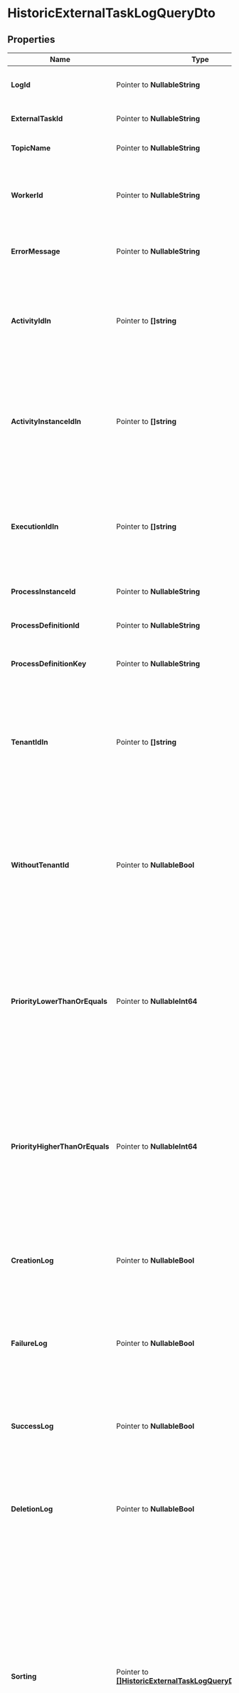 # HistoricExternalTaskLogQueryDto

## Properties

Name | Type | Description | Notes
------------ | ------------- | ------------- | -------------
**LogId** | Pointer to **NullableString** | Filter by historic external task log id. | [optional] 
**ExternalTaskId** | Pointer to **NullableString** | Filter by external task id. | [optional] 
**TopicName** | Pointer to **NullableString** | Filter by an external task topic. | [optional] 
**WorkerId** | Pointer to **NullableString** | Filter by the id of the worker that the task was most recently locked by. | [optional] 
**ErrorMessage** | Pointer to **NullableString** | Filter by external task exception message. | [optional] 
**ActivityIdIn** | Pointer to **[]string** | Only include historic external task logs which belong to one of the passed activity ids. | [optional] 
**ActivityInstanceIdIn** | Pointer to **[]string** | Only include historic external task logs which belong to one of the passed activity instance ids. | [optional] 
**ExecutionIdIn** | Pointer to **[]string** | Only include historic external task logs which belong to one of the passed execution ids. | [optional] 
**ProcessInstanceId** | Pointer to **NullableString** | Filter by process instance id. | [optional] 
**ProcessDefinitionId** | Pointer to **NullableString** | Filter by process definition id. | [optional] 
**ProcessDefinitionKey** | Pointer to **NullableString** | Filter by process definition key. | [optional] 
**TenantIdIn** | Pointer to **[]string** | Only include historic external task log entries which belong to one of the passed and comma-separated tenant ids. | [optional] 
**WithoutTenantId** | Pointer to **NullableBool** | Only include historic external task log entries that belong to no tenant. Value may only be &#x60;true&#x60;, as &#x60;false&#x60; is the default behavior. | [optional] 
**PriorityLowerThanOrEquals** | Pointer to **NullableInt64** | Only include logs for which the associated external task had a priority lower than or equal to the given value. Value must be a valid &#x60;long&#x60; value. | [optional] 
**PriorityHigherThanOrEquals** | Pointer to **NullableInt64** | Only include logs for which the associated external task had a priority higher than or equal to the given value. Value must be a valid &#x60;long&#x60; value. | [optional] 
**CreationLog** | Pointer to **NullableBool** | Only include creation logs. Value may only be &#x60;true&#x60;, as &#x60;false&#x60; is the default behavior. | [optional] 
**FailureLog** | Pointer to **NullableBool** | Only include failure logs. Value may only be &#x60;true&#x60;, as &#x60;false&#x60; is the default behavior. | [optional] 
**SuccessLog** | Pointer to **NullableBool** | Only include success logs. Value may only be &#x60;true&#x60;, as &#x60;false&#x60; is the default behavior. | [optional] 
**DeletionLog** | Pointer to **NullableBool** | Only include deletion logs. Value may only be &#x60;true&#x60;, as &#x60;false&#x60; is the default behavior. | [optional] 
**Sorting** | Pointer to [**[]HistoricExternalTaskLogQueryDtoSortingInner**](HistoricExternalTaskLogQueryDtoSortingInner.md) | An array of criteria to sort the result by. Each element of the array is                        an object that specifies one ordering. The position in the array                        identifies the rank of an ordering, i.e., whether it is primary, secondary,                        etc. Sorting has no effect for &#x60;count&#x60; endpoints. | [optional] 

## Methods

### NewHistoricExternalTaskLogQueryDto

`func NewHistoricExternalTaskLogQueryDto() *HistoricExternalTaskLogQueryDto`

NewHistoricExternalTaskLogQueryDto instantiates a new HistoricExternalTaskLogQueryDto object
This constructor will assign default values to properties that have it defined,
and makes sure properties required by API are set, but the set of arguments
will change when the set of required properties is changed

### NewHistoricExternalTaskLogQueryDtoWithDefaults

`func NewHistoricExternalTaskLogQueryDtoWithDefaults() *HistoricExternalTaskLogQueryDto`

NewHistoricExternalTaskLogQueryDtoWithDefaults instantiates a new HistoricExternalTaskLogQueryDto object
This constructor will only assign default values to properties that have it defined,
but it doesn't guarantee that properties required by API are set

### GetLogId

`func (o *HistoricExternalTaskLogQueryDto) GetLogId() string`

GetLogId returns the LogId field if non-nil, zero value otherwise.

### GetLogIdOk

`func (o *HistoricExternalTaskLogQueryDto) GetLogIdOk() (*string, bool)`

GetLogIdOk returns a tuple with the LogId field if it's non-nil, zero value otherwise
and a boolean to check if the value has been set.

### SetLogId

`func (o *HistoricExternalTaskLogQueryDto) SetLogId(v string)`

SetLogId sets LogId field to given value.

### HasLogId

`func (o *HistoricExternalTaskLogQueryDto) HasLogId() bool`

HasLogId returns a boolean if a field has been set.

### SetLogIdNil

`func (o *HistoricExternalTaskLogQueryDto) SetLogIdNil(b bool)`

 SetLogIdNil sets the value for LogId to be an explicit nil

### UnsetLogId
`func (o *HistoricExternalTaskLogQueryDto) UnsetLogId()`

UnsetLogId ensures that no value is present for LogId, not even an explicit nil
### GetExternalTaskId

`func (o *HistoricExternalTaskLogQueryDto) GetExternalTaskId() string`

GetExternalTaskId returns the ExternalTaskId field if non-nil, zero value otherwise.

### GetExternalTaskIdOk

`func (o *HistoricExternalTaskLogQueryDto) GetExternalTaskIdOk() (*string, bool)`

GetExternalTaskIdOk returns a tuple with the ExternalTaskId field if it's non-nil, zero value otherwise
and a boolean to check if the value has been set.

### SetExternalTaskId

`func (o *HistoricExternalTaskLogQueryDto) SetExternalTaskId(v string)`

SetExternalTaskId sets ExternalTaskId field to given value.

### HasExternalTaskId

`func (o *HistoricExternalTaskLogQueryDto) HasExternalTaskId() bool`

HasExternalTaskId returns a boolean if a field has been set.

### SetExternalTaskIdNil

`func (o *HistoricExternalTaskLogQueryDto) SetExternalTaskIdNil(b bool)`

 SetExternalTaskIdNil sets the value for ExternalTaskId to be an explicit nil

### UnsetExternalTaskId
`func (o *HistoricExternalTaskLogQueryDto) UnsetExternalTaskId()`

UnsetExternalTaskId ensures that no value is present for ExternalTaskId, not even an explicit nil
### GetTopicName

`func (o *HistoricExternalTaskLogQueryDto) GetTopicName() string`

GetTopicName returns the TopicName field if non-nil, zero value otherwise.

### GetTopicNameOk

`func (o *HistoricExternalTaskLogQueryDto) GetTopicNameOk() (*string, bool)`

GetTopicNameOk returns a tuple with the TopicName field if it's non-nil, zero value otherwise
and a boolean to check if the value has been set.

### SetTopicName

`func (o *HistoricExternalTaskLogQueryDto) SetTopicName(v string)`

SetTopicName sets TopicName field to given value.

### HasTopicName

`func (o *HistoricExternalTaskLogQueryDto) HasTopicName() bool`

HasTopicName returns a boolean if a field has been set.

### SetTopicNameNil

`func (o *HistoricExternalTaskLogQueryDto) SetTopicNameNil(b bool)`

 SetTopicNameNil sets the value for TopicName to be an explicit nil

### UnsetTopicName
`func (o *HistoricExternalTaskLogQueryDto) UnsetTopicName()`

UnsetTopicName ensures that no value is present for TopicName, not even an explicit nil
### GetWorkerId

`func (o *HistoricExternalTaskLogQueryDto) GetWorkerId() string`

GetWorkerId returns the WorkerId field if non-nil, zero value otherwise.

### GetWorkerIdOk

`func (o *HistoricExternalTaskLogQueryDto) GetWorkerIdOk() (*string, bool)`

GetWorkerIdOk returns a tuple with the WorkerId field if it's non-nil, zero value otherwise
and a boolean to check if the value has been set.

### SetWorkerId

`func (o *HistoricExternalTaskLogQueryDto) SetWorkerId(v string)`

SetWorkerId sets WorkerId field to given value.

### HasWorkerId

`func (o *HistoricExternalTaskLogQueryDto) HasWorkerId() bool`

HasWorkerId returns a boolean if a field has been set.

### SetWorkerIdNil

`func (o *HistoricExternalTaskLogQueryDto) SetWorkerIdNil(b bool)`

 SetWorkerIdNil sets the value for WorkerId to be an explicit nil

### UnsetWorkerId
`func (o *HistoricExternalTaskLogQueryDto) UnsetWorkerId()`

UnsetWorkerId ensures that no value is present for WorkerId, not even an explicit nil
### GetErrorMessage

`func (o *HistoricExternalTaskLogQueryDto) GetErrorMessage() string`

GetErrorMessage returns the ErrorMessage field if non-nil, zero value otherwise.

### GetErrorMessageOk

`func (o *HistoricExternalTaskLogQueryDto) GetErrorMessageOk() (*string, bool)`

GetErrorMessageOk returns a tuple with the ErrorMessage field if it's non-nil, zero value otherwise
and a boolean to check if the value has been set.

### SetErrorMessage

`func (o *HistoricExternalTaskLogQueryDto) SetErrorMessage(v string)`

SetErrorMessage sets ErrorMessage field to given value.

### HasErrorMessage

`func (o *HistoricExternalTaskLogQueryDto) HasErrorMessage() bool`

HasErrorMessage returns a boolean if a field has been set.

### SetErrorMessageNil

`func (o *HistoricExternalTaskLogQueryDto) SetErrorMessageNil(b bool)`

 SetErrorMessageNil sets the value for ErrorMessage to be an explicit nil

### UnsetErrorMessage
`func (o *HistoricExternalTaskLogQueryDto) UnsetErrorMessage()`

UnsetErrorMessage ensures that no value is present for ErrorMessage, not even an explicit nil
### GetActivityIdIn

`func (o *HistoricExternalTaskLogQueryDto) GetActivityIdIn() []string`

GetActivityIdIn returns the ActivityIdIn field if non-nil, zero value otherwise.

### GetActivityIdInOk

`func (o *HistoricExternalTaskLogQueryDto) GetActivityIdInOk() (*[]string, bool)`

GetActivityIdInOk returns a tuple with the ActivityIdIn field if it's non-nil, zero value otherwise
and a boolean to check if the value has been set.

### SetActivityIdIn

`func (o *HistoricExternalTaskLogQueryDto) SetActivityIdIn(v []string)`

SetActivityIdIn sets ActivityIdIn field to given value.

### HasActivityIdIn

`func (o *HistoricExternalTaskLogQueryDto) HasActivityIdIn() bool`

HasActivityIdIn returns a boolean if a field has been set.

### SetActivityIdInNil

`func (o *HistoricExternalTaskLogQueryDto) SetActivityIdInNil(b bool)`

 SetActivityIdInNil sets the value for ActivityIdIn to be an explicit nil

### UnsetActivityIdIn
`func (o *HistoricExternalTaskLogQueryDto) UnsetActivityIdIn()`

UnsetActivityIdIn ensures that no value is present for ActivityIdIn, not even an explicit nil
### GetActivityInstanceIdIn

`func (o *HistoricExternalTaskLogQueryDto) GetActivityInstanceIdIn() []string`

GetActivityInstanceIdIn returns the ActivityInstanceIdIn field if non-nil, zero value otherwise.

### GetActivityInstanceIdInOk

`func (o *HistoricExternalTaskLogQueryDto) GetActivityInstanceIdInOk() (*[]string, bool)`

GetActivityInstanceIdInOk returns a tuple with the ActivityInstanceIdIn field if it's non-nil, zero value otherwise
and a boolean to check if the value has been set.

### SetActivityInstanceIdIn

`func (o *HistoricExternalTaskLogQueryDto) SetActivityInstanceIdIn(v []string)`

SetActivityInstanceIdIn sets ActivityInstanceIdIn field to given value.

### HasActivityInstanceIdIn

`func (o *HistoricExternalTaskLogQueryDto) HasActivityInstanceIdIn() bool`

HasActivityInstanceIdIn returns a boolean if a field has been set.

### SetActivityInstanceIdInNil

`func (o *HistoricExternalTaskLogQueryDto) SetActivityInstanceIdInNil(b bool)`

 SetActivityInstanceIdInNil sets the value for ActivityInstanceIdIn to be an explicit nil

### UnsetActivityInstanceIdIn
`func (o *HistoricExternalTaskLogQueryDto) UnsetActivityInstanceIdIn()`

UnsetActivityInstanceIdIn ensures that no value is present for ActivityInstanceIdIn, not even an explicit nil
### GetExecutionIdIn

`func (o *HistoricExternalTaskLogQueryDto) GetExecutionIdIn() []string`

GetExecutionIdIn returns the ExecutionIdIn field if non-nil, zero value otherwise.

### GetExecutionIdInOk

`func (o *HistoricExternalTaskLogQueryDto) GetExecutionIdInOk() (*[]string, bool)`

GetExecutionIdInOk returns a tuple with the ExecutionIdIn field if it's non-nil, zero value otherwise
and a boolean to check if the value has been set.

### SetExecutionIdIn

`func (o *HistoricExternalTaskLogQueryDto) SetExecutionIdIn(v []string)`

SetExecutionIdIn sets ExecutionIdIn field to given value.

### HasExecutionIdIn

`func (o *HistoricExternalTaskLogQueryDto) HasExecutionIdIn() bool`

HasExecutionIdIn returns a boolean if a field has been set.

### SetExecutionIdInNil

`func (o *HistoricExternalTaskLogQueryDto) SetExecutionIdInNil(b bool)`

 SetExecutionIdInNil sets the value for ExecutionIdIn to be an explicit nil

### UnsetExecutionIdIn
`func (o *HistoricExternalTaskLogQueryDto) UnsetExecutionIdIn()`

UnsetExecutionIdIn ensures that no value is present for ExecutionIdIn, not even an explicit nil
### GetProcessInstanceId

`func (o *HistoricExternalTaskLogQueryDto) GetProcessInstanceId() string`

GetProcessInstanceId returns the ProcessInstanceId field if non-nil, zero value otherwise.

### GetProcessInstanceIdOk

`func (o *HistoricExternalTaskLogQueryDto) GetProcessInstanceIdOk() (*string, bool)`

GetProcessInstanceIdOk returns a tuple with the ProcessInstanceId field if it's non-nil, zero value otherwise
and a boolean to check if the value has been set.

### SetProcessInstanceId

`func (o *HistoricExternalTaskLogQueryDto) SetProcessInstanceId(v string)`

SetProcessInstanceId sets ProcessInstanceId field to given value.

### HasProcessInstanceId

`func (o *HistoricExternalTaskLogQueryDto) HasProcessInstanceId() bool`

HasProcessInstanceId returns a boolean if a field has been set.

### SetProcessInstanceIdNil

`func (o *HistoricExternalTaskLogQueryDto) SetProcessInstanceIdNil(b bool)`

 SetProcessInstanceIdNil sets the value for ProcessInstanceId to be an explicit nil

### UnsetProcessInstanceId
`func (o *HistoricExternalTaskLogQueryDto) UnsetProcessInstanceId()`

UnsetProcessInstanceId ensures that no value is present for ProcessInstanceId, not even an explicit nil
### GetProcessDefinitionId

`func (o *HistoricExternalTaskLogQueryDto) GetProcessDefinitionId() string`

GetProcessDefinitionId returns the ProcessDefinitionId field if non-nil, zero value otherwise.

### GetProcessDefinitionIdOk

`func (o *HistoricExternalTaskLogQueryDto) GetProcessDefinitionIdOk() (*string, bool)`

GetProcessDefinitionIdOk returns a tuple with the ProcessDefinitionId field if it's non-nil, zero value otherwise
and a boolean to check if the value has been set.

### SetProcessDefinitionId

`func (o *HistoricExternalTaskLogQueryDto) SetProcessDefinitionId(v string)`

SetProcessDefinitionId sets ProcessDefinitionId field to given value.

### HasProcessDefinitionId

`func (o *HistoricExternalTaskLogQueryDto) HasProcessDefinitionId() bool`

HasProcessDefinitionId returns a boolean if a field has been set.

### SetProcessDefinitionIdNil

`func (o *HistoricExternalTaskLogQueryDto) SetProcessDefinitionIdNil(b bool)`

 SetProcessDefinitionIdNil sets the value for ProcessDefinitionId to be an explicit nil

### UnsetProcessDefinitionId
`func (o *HistoricExternalTaskLogQueryDto) UnsetProcessDefinitionId()`

UnsetProcessDefinitionId ensures that no value is present for ProcessDefinitionId, not even an explicit nil
### GetProcessDefinitionKey

`func (o *HistoricExternalTaskLogQueryDto) GetProcessDefinitionKey() string`

GetProcessDefinitionKey returns the ProcessDefinitionKey field if non-nil, zero value otherwise.

### GetProcessDefinitionKeyOk

`func (o *HistoricExternalTaskLogQueryDto) GetProcessDefinitionKeyOk() (*string, bool)`

GetProcessDefinitionKeyOk returns a tuple with the ProcessDefinitionKey field if it's non-nil, zero value otherwise
and a boolean to check if the value has been set.

### SetProcessDefinitionKey

`func (o *HistoricExternalTaskLogQueryDto) SetProcessDefinitionKey(v string)`

SetProcessDefinitionKey sets ProcessDefinitionKey field to given value.

### HasProcessDefinitionKey

`func (o *HistoricExternalTaskLogQueryDto) HasProcessDefinitionKey() bool`

HasProcessDefinitionKey returns a boolean if a field has been set.

### SetProcessDefinitionKeyNil

`func (o *HistoricExternalTaskLogQueryDto) SetProcessDefinitionKeyNil(b bool)`

 SetProcessDefinitionKeyNil sets the value for ProcessDefinitionKey to be an explicit nil

### UnsetProcessDefinitionKey
`func (o *HistoricExternalTaskLogQueryDto) UnsetProcessDefinitionKey()`

UnsetProcessDefinitionKey ensures that no value is present for ProcessDefinitionKey, not even an explicit nil
### GetTenantIdIn

`func (o *HistoricExternalTaskLogQueryDto) GetTenantIdIn() []string`

GetTenantIdIn returns the TenantIdIn field if non-nil, zero value otherwise.

### GetTenantIdInOk

`func (o *HistoricExternalTaskLogQueryDto) GetTenantIdInOk() (*[]string, bool)`

GetTenantIdInOk returns a tuple with the TenantIdIn field if it's non-nil, zero value otherwise
and a boolean to check if the value has been set.

### SetTenantIdIn

`func (o *HistoricExternalTaskLogQueryDto) SetTenantIdIn(v []string)`

SetTenantIdIn sets TenantIdIn field to given value.

### HasTenantIdIn

`func (o *HistoricExternalTaskLogQueryDto) HasTenantIdIn() bool`

HasTenantIdIn returns a boolean if a field has been set.

### SetTenantIdInNil

`func (o *HistoricExternalTaskLogQueryDto) SetTenantIdInNil(b bool)`

 SetTenantIdInNil sets the value for TenantIdIn to be an explicit nil

### UnsetTenantIdIn
`func (o *HistoricExternalTaskLogQueryDto) UnsetTenantIdIn()`

UnsetTenantIdIn ensures that no value is present for TenantIdIn, not even an explicit nil
### GetWithoutTenantId

`func (o *HistoricExternalTaskLogQueryDto) GetWithoutTenantId() bool`

GetWithoutTenantId returns the WithoutTenantId field if non-nil, zero value otherwise.

### GetWithoutTenantIdOk

`func (o *HistoricExternalTaskLogQueryDto) GetWithoutTenantIdOk() (*bool, bool)`

GetWithoutTenantIdOk returns a tuple with the WithoutTenantId field if it's non-nil, zero value otherwise
and a boolean to check if the value has been set.

### SetWithoutTenantId

`func (o *HistoricExternalTaskLogQueryDto) SetWithoutTenantId(v bool)`

SetWithoutTenantId sets WithoutTenantId field to given value.

### HasWithoutTenantId

`func (o *HistoricExternalTaskLogQueryDto) HasWithoutTenantId() bool`

HasWithoutTenantId returns a boolean if a field has been set.

### SetWithoutTenantIdNil

`func (o *HistoricExternalTaskLogQueryDto) SetWithoutTenantIdNil(b bool)`

 SetWithoutTenantIdNil sets the value for WithoutTenantId to be an explicit nil

### UnsetWithoutTenantId
`func (o *HistoricExternalTaskLogQueryDto) UnsetWithoutTenantId()`

UnsetWithoutTenantId ensures that no value is present for WithoutTenantId, not even an explicit nil
### GetPriorityLowerThanOrEquals

`func (o *HistoricExternalTaskLogQueryDto) GetPriorityLowerThanOrEquals() int64`

GetPriorityLowerThanOrEquals returns the PriorityLowerThanOrEquals field if non-nil, zero value otherwise.

### GetPriorityLowerThanOrEqualsOk

`func (o *HistoricExternalTaskLogQueryDto) GetPriorityLowerThanOrEqualsOk() (*int64, bool)`

GetPriorityLowerThanOrEqualsOk returns a tuple with the PriorityLowerThanOrEquals field if it's non-nil, zero value otherwise
and a boolean to check if the value has been set.

### SetPriorityLowerThanOrEquals

`func (o *HistoricExternalTaskLogQueryDto) SetPriorityLowerThanOrEquals(v int64)`

SetPriorityLowerThanOrEquals sets PriorityLowerThanOrEquals field to given value.

### HasPriorityLowerThanOrEquals

`func (o *HistoricExternalTaskLogQueryDto) HasPriorityLowerThanOrEquals() bool`

HasPriorityLowerThanOrEquals returns a boolean if a field has been set.

### SetPriorityLowerThanOrEqualsNil

`func (o *HistoricExternalTaskLogQueryDto) SetPriorityLowerThanOrEqualsNil(b bool)`

 SetPriorityLowerThanOrEqualsNil sets the value for PriorityLowerThanOrEquals to be an explicit nil

### UnsetPriorityLowerThanOrEquals
`func (o *HistoricExternalTaskLogQueryDto) UnsetPriorityLowerThanOrEquals()`

UnsetPriorityLowerThanOrEquals ensures that no value is present for PriorityLowerThanOrEquals, not even an explicit nil
### GetPriorityHigherThanOrEquals

`func (o *HistoricExternalTaskLogQueryDto) GetPriorityHigherThanOrEquals() int64`

GetPriorityHigherThanOrEquals returns the PriorityHigherThanOrEquals field if non-nil, zero value otherwise.

### GetPriorityHigherThanOrEqualsOk

`func (o *HistoricExternalTaskLogQueryDto) GetPriorityHigherThanOrEqualsOk() (*int64, bool)`

GetPriorityHigherThanOrEqualsOk returns a tuple with the PriorityHigherThanOrEquals field if it's non-nil, zero value otherwise
and a boolean to check if the value has been set.

### SetPriorityHigherThanOrEquals

`func (o *HistoricExternalTaskLogQueryDto) SetPriorityHigherThanOrEquals(v int64)`

SetPriorityHigherThanOrEquals sets PriorityHigherThanOrEquals field to given value.

### HasPriorityHigherThanOrEquals

`func (o *HistoricExternalTaskLogQueryDto) HasPriorityHigherThanOrEquals() bool`

HasPriorityHigherThanOrEquals returns a boolean if a field has been set.

### SetPriorityHigherThanOrEqualsNil

`func (o *HistoricExternalTaskLogQueryDto) SetPriorityHigherThanOrEqualsNil(b bool)`

 SetPriorityHigherThanOrEqualsNil sets the value for PriorityHigherThanOrEquals to be an explicit nil

### UnsetPriorityHigherThanOrEquals
`func (o *HistoricExternalTaskLogQueryDto) UnsetPriorityHigherThanOrEquals()`

UnsetPriorityHigherThanOrEquals ensures that no value is present for PriorityHigherThanOrEquals, not even an explicit nil
### GetCreationLog

`func (o *HistoricExternalTaskLogQueryDto) GetCreationLog() bool`

GetCreationLog returns the CreationLog field if non-nil, zero value otherwise.

### GetCreationLogOk

`func (o *HistoricExternalTaskLogQueryDto) GetCreationLogOk() (*bool, bool)`

GetCreationLogOk returns a tuple with the CreationLog field if it's non-nil, zero value otherwise
and a boolean to check if the value has been set.

### SetCreationLog

`func (o *HistoricExternalTaskLogQueryDto) SetCreationLog(v bool)`

SetCreationLog sets CreationLog field to given value.

### HasCreationLog

`func (o *HistoricExternalTaskLogQueryDto) HasCreationLog() bool`

HasCreationLog returns a boolean if a field has been set.

### SetCreationLogNil

`func (o *HistoricExternalTaskLogQueryDto) SetCreationLogNil(b bool)`

 SetCreationLogNil sets the value for CreationLog to be an explicit nil

### UnsetCreationLog
`func (o *HistoricExternalTaskLogQueryDto) UnsetCreationLog()`

UnsetCreationLog ensures that no value is present for CreationLog, not even an explicit nil
### GetFailureLog

`func (o *HistoricExternalTaskLogQueryDto) GetFailureLog() bool`

GetFailureLog returns the FailureLog field if non-nil, zero value otherwise.

### GetFailureLogOk

`func (o *HistoricExternalTaskLogQueryDto) GetFailureLogOk() (*bool, bool)`

GetFailureLogOk returns a tuple with the FailureLog field if it's non-nil, zero value otherwise
and a boolean to check if the value has been set.

### SetFailureLog

`func (o *HistoricExternalTaskLogQueryDto) SetFailureLog(v bool)`

SetFailureLog sets FailureLog field to given value.

### HasFailureLog

`func (o *HistoricExternalTaskLogQueryDto) HasFailureLog() bool`

HasFailureLog returns a boolean if a field has been set.

### SetFailureLogNil

`func (o *HistoricExternalTaskLogQueryDto) SetFailureLogNil(b bool)`

 SetFailureLogNil sets the value for FailureLog to be an explicit nil

### UnsetFailureLog
`func (o *HistoricExternalTaskLogQueryDto) UnsetFailureLog()`

UnsetFailureLog ensures that no value is present for FailureLog, not even an explicit nil
### GetSuccessLog

`func (o *HistoricExternalTaskLogQueryDto) GetSuccessLog() bool`

GetSuccessLog returns the SuccessLog field if non-nil, zero value otherwise.

### GetSuccessLogOk

`func (o *HistoricExternalTaskLogQueryDto) GetSuccessLogOk() (*bool, bool)`

GetSuccessLogOk returns a tuple with the SuccessLog field if it's non-nil, zero value otherwise
and a boolean to check if the value has been set.

### SetSuccessLog

`func (o *HistoricExternalTaskLogQueryDto) SetSuccessLog(v bool)`

SetSuccessLog sets SuccessLog field to given value.

### HasSuccessLog

`func (o *HistoricExternalTaskLogQueryDto) HasSuccessLog() bool`

HasSuccessLog returns a boolean if a field has been set.

### SetSuccessLogNil

`func (o *HistoricExternalTaskLogQueryDto) SetSuccessLogNil(b bool)`

 SetSuccessLogNil sets the value for SuccessLog to be an explicit nil

### UnsetSuccessLog
`func (o *HistoricExternalTaskLogQueryDto) UnsetSuccessLog()`

UnsetSuccessLog ensures that no value is present for SuccessLog, not even an explicit nil
### GetDeletionLog

`func (o *HistoricExternalTaskLogQueryDto) GetDeletionLog() bool`

GetDeletionLog returns the DeletionLog field if non-nil, zero value otherwise.

### GetDeletionLogOk

`func (o *HistoricExternalTaskLogQueryDto) GetDeletionLogOk() (*bool, bool)`

GetDeletionLogOk returns a tuple with the DeletionLog field if it's non-nil, zero value otherwise
and a boolean to check if the value has been set.

### SetDeletionLog

`func (o *HistoricExternalTaskLogQueryDto) SetDeletionLog(v bool)`

SetDeletionLog sets DeletionLog field to given value.

### HasDeletionLog

`func (o *HistoricExternalTaskLogQueryDto) HasDeletionLog() bool`

HasDeletionLog returns a boolean if a field has been set.

### SetDeletionLogNil

`func (o *HistoricExternalTaskLogQueryDto) SetDeletionLogNil(b bool)`

 SetDeletionLogNil sets the value for DeletionLog to be an explicit nil

### UnsetDeletionLog
`func (o *HistoricExternalTaskLogQueryDto) UnsetDeletionLog()`

UnsetDeletionLog ensures that no value is present for DeletionLog, not even an explicit nil
### GetSorting

`func (o *HistoricExternalTaskLogQueryDto) GetSorting() []HistoricExternalTaskLogQueryDtoSortingInner`

GetSorting returns the Sorting field if non-nil, zero value otherwise.

### GetSortingOk

`func (o *HistoricExternalTaskLogQueryDto) GetSortingOk() (*[]HistoricExternalTaskLogQueryDtoSortingInner, bool)`

GetSortingOk returns a tuple with the Sorting field if it's non-nil, zero value otherwise
and a boolean to check if the value has been set.

### SetSorting

`func (o *HistoricExternalTaskLogQueryDto) SetSorting(v []HistoricExternalTaskLogQueryDtoSortingInner)`

SetSorting sets Sorting field to given value.

### HasSorting

`func (o *HistoricExternalTaskLogQueryDto) HasSorting() bool`

HasSorting returns a boolean if a field has been set.

### SetSortingNil

`func (o *HistoricExternalTaskLogQueryDto) SetSortingNil(b bool)`

 SetSortingNil sets the value for Sorting to be an explicit nil

### UnsetSorting
`func (o *HistoricExternalTaskLogQueryDto) UnsetSorting()`

UnsetSorting ensures that no value is present for Sorting, not even an explicit nil

[[Back to Model list]](../README.md#documentation-for-models) [[Back to API list]](../README.md#documentation-for-api-endpoints) [[Back to README]](../README.md)


